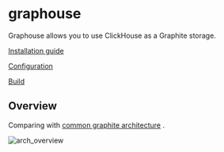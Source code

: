 graphouse
=========

Graphouse allows you to use ClickHouse as a Graphite storage.

[Installation guide](doc/install.md)

[Configuration](doc/config.md)

[Build](doc/build.md)

Overview
--------
Comparing with [common graphite architecture](https://github.com/graphite-project/graphite-web#overview) .


![arch_overview](doc/img/arch_overview.png)